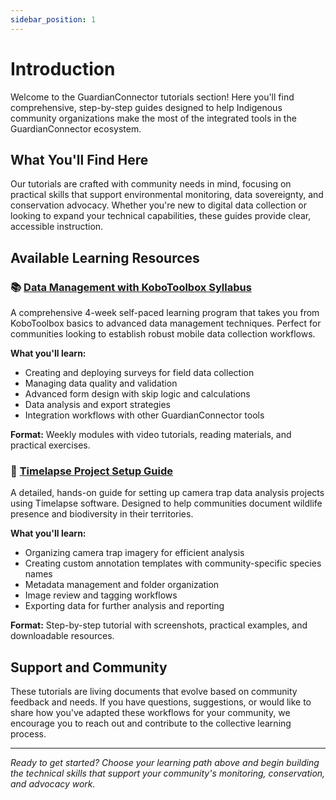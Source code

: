 ```yaml
---
sidebar_position: 1
---
```


# Introduction

Welcome to the GuardianConnector tutorials section! Here you'll find comprehensive, step-by-step guides designed to help Indigenous community organizations make the most of the integrated tools in the GuardianConnector ecosystem.

## What You'll Find Here

Our tutorials are crafted with community needs in mind, focusing on practical skills that support environmental monitoring, data sovereignty, and conservation advocacy. Whether you're new to digital data collection or looking to expand your technical capabilities, these guides provide clear, accessible instruction.

## Available Learning Resources

### 📚 [Data Management with KoboToolbox Syllabus](./syllabus-data-management-with-kobotoolbox/)

A comprehensive 4-week self-paced learning program that takes you from KoboToolbox basics to advanced data management techniques. Perfect for communities looking to establish robust mobile data collection workflows.

**What you'll learn:**
- Creating and deploying surveys for field data collection
- Managing data quality and validation
- Advanced form design with skip logic and calculations
- Data analysis and export strategies
- Integration workflows with other GuardianConnector tools

**Format:** Weekly modules with video tutorials, reading materials, and practical exercises.

### 🐾 [Timelapse Project Setup Guide](./guide-timelapse-project/)

A detailed, hands-on guide for setting up camera trap data analysis projects using Timelapse software. Designed to help communities document wildlife presence and biodiversity in their territories.

**What you'll learn:**
- Organizing camera trap imagery for efficient analysis
- Creating custom annotation templates with community-specific species names
- Metadata management and folder organization
- Image review and tagging workflows
- Exporting data for further analysis and reporting

**Format:** Step-by-step tutorial with screenshots, practical examples, and downloadable resources.

## Support and Community

These tutorials are living documents that evolve based on community feedback and needs. If you have questions, suggestions, or would like to share how you've adapted these workflows for your community, we encourage you to reach out and contribute to the collective learning process.

---

*Ready to get started? Choose your learning path above and begin building the technical skills that support your community's monitoring, conservation, and advocacy work.*